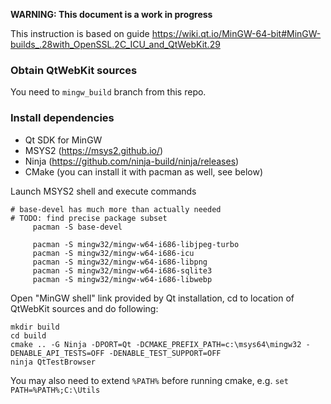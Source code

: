 **WARNING: This document is a work in progress**

This instruction is based on guide https://wiki.qt.io/MinGW-64-bit#MinGW-builds_.28with_OpenSSL.2C_ICU_and_QtWebKit.29

### Obtain QtWebKit sources

You need to `mingw_build` branch from this repo.

### Install dependencies

* Qt SDK for MinGW
* MSYS2 (https://msys2.github.io/)
* Ninja (https://github.com/ninja-build/ninja/releases)
* CMake (you can install it with pacman as well, see below)

Launch MSYS2 shell and execute commands
```
# base-devel has much more than actually needed
# TODO: find precise package subset
     pacman -S base-devel

     pacman -S mingw32/mingw-w64-i686-libjpeg-turbo
     pacman -S mingw32/mingw-w64-i686-icu
     pacman -S mingw32/mingw-w64-i686-libpng
     pacman -S mingw32/mingw-w64-i686-sqlite3
     pacman -S mingw32/mingw-w64-i686-libwebp
```

Open "MinGW shell" link provided by Qt installation, cd to location of QtWebKit sources and do following:
```
mkdir build
cd build
cmake .. -G Ninja -DPORT=Qt -DCMAKE_PREFIX_PATH=c:\msys64\mingw32 -DENABLE_API_TESTS=OFF -DENABLE_TEST_SUPPORT=OFF
ninja QtTestBrowser
```

You may also need to extend `%PATH%` before running cmake, e.g. `set PATH=%PATH%;C:\Utils`